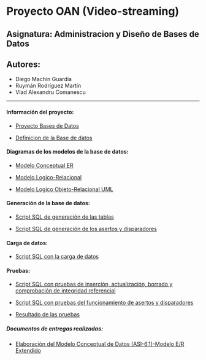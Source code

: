 # Proyecto OAN (Video-streaming)



## Asignatura: Administracion y Diseño de Bases de Datos

## Autores:
- Diego Machín Guardia
- Ruymán Rodríguez Martín
- Vlad Alexandru Comanescu

***


#### Información del proyecto:

- [Proyecto Bases de Datos](https://github.com/Zanuro/BDD/blob/master/OAN/Proyecto%20de%20dise%C3%B1o%20de%20una.docx)

- [Definicion de la Base de datos](https://github.com/Zanuro/BDD/blob/master/OAN/Seminario1_Proyecto.docx)


#### Diagramas de los modelos de la base de datos:

- [Modelo Conceptual ER](https://github.com/Zanuro/BDD/blob/master/OAN/E-R-OAN.png)

- [Modelo Logico-Relacional](https://github.com/Zanuro/BDD/blob/master/OAN/OAN_logico_relacional.png)

- [Modelo Logico Objeto-Relacional UML]()


#### Generación de la base de datos:

- [Script SQL de generación de las tablas](https://github.com/Zanuro/BDD/blob/master/OAN/Script/OAN.sql)

- [Script SQL de generación de los asertos y disparadores](https://github.com/Zanuro/BDD/blob/master/OAN/Script/OAN_triggers.sql)


#### Carga de datos:

- [Script SQL con la carga de datos](https://github.com/Zanuro/BDD/blob/master/OAN/Script/OAN_datos.sql)


#### Pruebas:

- [Script SQL con pruebas de inserción, actualización, borrado y comprobación de integridad referencial](https://github.com/Zanuro/BDD/blob/master/OAN/Script/OAN_pruebas.sql)

- [Script SQL con pruebas del funcionamiento de asertos y disparadores](https://github.com/Zanuro/BDD/blob/master/OAN/Script/OAN_pruebas_triggers.sql)

- [Resultado de las pruebas]()


##### Documentos de entregas realizadas: 

- [Elaboración del Modelo Conceptual de Datos (ASI-6.1)-Modelo E/R Extendido](https://github.com/Zanuro/BDD/blob/master/OAN/Otros%20documentos/E_R.pdf)
